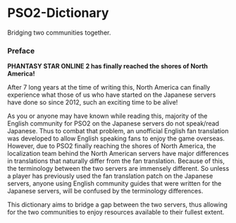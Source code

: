 # PSO2-Dictionary
Bridging two communities together.

### Preface

**PHANTASY STAR ONLINE 2 has finally reached the shores of North America!**

After 7 long years at the time of writing this, North America can finally experience what those of us who have started on the Japanese servers have done so since 2012, such an exciting time to be alive!

As you or anyone may have known while reading this, majority of the English community for PSO2 on the Japanese servers do not speak/read Japanese. 
Thus to combat that problem, an unofficial English fan translation was developed to allow English speaking fans to enjoy the game overseas. 
However, due to PSO2 finally reaching the shores of North America, the localization team behind the North American servers have major differences in translations that naturally differ from the 
fan translation. Because of this, the terminology between the two servers are immensely different. 
So unless a player has previously used the fan translation  patch on the Japanese servers, anyone using English community guides that were written for 
the Japanese servers, will be confused by the terminology differences. 

This dictionary aims to bridge a gap between the two servers, thus allowing for the two communities to enjoy resources available to their fullest extent.
